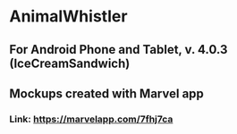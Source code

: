 # AnimalWhistler
## For Android Phone and Tablet, v. 4.0.3 (IceCreamSandwich)

## Mockups created with Marvel app
### Link: https://marvelapp.com/7fhj7ca
